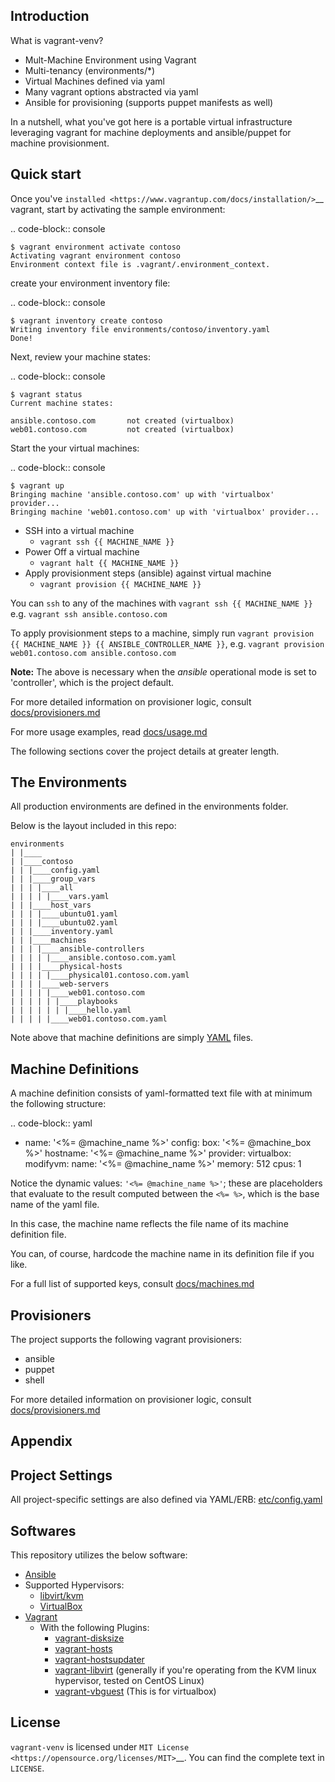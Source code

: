 Introduction
-----------------

What is vagrant-venv?

- Mult-Machine Environment using Vagrant
- Multi-tenancy (environments/*)
- Virtual Machines defined via yaml
- Many vagrant options abstracted via yaml
- Ansible for provisioning (supports puppet manifests as well)

In a nutshell, what you've got here is a portable virtual infrastructure 
leveraging vagrant for machine deployments and ansible/puppet for machine provisionment.

Quick start
-----------------

Once you've `installed
<https://www.vagrantup.com/docs/installation/>`__ vagrant, start
by activating the sample environment:

.. code-block:: console

    $ vagrant environment activate contoso
    Activating vagrant environment contoso
    Environment context file is .vagrant/.environment_context.

create your environment inventory file:

.. code-block:: console

    $ vagrant inventory create contoso
    Writing inventory file environments/contoso/inventory.yaml
    Done!    

Next, review your machine states:

.. code-block:: console

    $ vagrant status
    Current machine states:

    ansible.contoso.com       not created (virtualbox)
    web01.contoso.com         not created (virtualbox)    

Start the your virtual machines:

.. code-block:: console

    $ vagrant up
    Bringing machine 'ansible.contoso.com' up with 'virtualbox' provider...
    Bringing machine 'web01.contoso.com' up with 'virtualbox' provider...

- SSH into a virtual machine
  - `vagrant ssh {{ MACHINE_NAME }}`
- Power Off a virtual machine
  - `vagrant halt {{ MACHINE_NAME }}`
- Apply provisionment steps (ansible) against virtual machine
  - `vagrant provision {{ MACHINE_NAME }}`

You can `ssh` to any of the machines with `vagrant ssh {{ MACHINE_NAME }}` 
e.g. `vagrant ssh ansible.contoso.com`

To apply provisionment steps to a machine, simply run `vagrant provision {{ MACHINE_NAME }} {{ ANSIBLE_CONTROLLER_NAME }}`, e.g.
`vagrant provision web01.contoso.com ansible.contoso.com`

**Note:** The above is necessary when the _ansible_ operational mode is set to 'controller', which is the project default.

For more detailed information on provisioner logic, consult [docs/provisioners.md](docs/provisioners.md)

For more usage examples, read [docs/usage.md](docs/usage.md)

The following sections cover the project details at greater length.

The Environments
-----------------

All production environments are defined in the environments folder.

Below is the layout included in this repo:

```
environments
| |____
| |____contoso
| | |____config.yaml
| | |____group_vars
| | | |____all
| | | | |____vars.yaml
| | |____host_vars
| | | |____ubuntu01.yaml
| | | |____ubuntu02.yaml
| | |____inventory.yaml
| | |____machines
| | | |____ansible-controllers
| | | | |____ansible.contoso.com.yaml
| | | |____physical-hosts
| | | | |____physical01.contoso.com.yaml
| | | |____web-servers
| | | | |____web01.contoso.com
| | | | | |____playbooks
| | | | | | |____hello.yaml
| | | | |____web01.contoso.com.yaml
```

Note above that machine definitions are simply [YAML](http://yaml.org/) files.

Machine Definitions
-----------------

A machine definition consists of yaml-formatted text file with at minimum the following structure:

.. code-block:: yaml
- name: '<%= @machine_name %>'
  config:
    box: '<%= @machine_box %>'
    hostname: '<%= @machine_name %>'
  provider:
    virtualbox:
      modifyvm:
        name: '<%= @machine_name %>'
        memory: 512
        cpus: 1

Notice the dynamic values: ``'<%= @machine_name %>'``; these are placeholders that evaluate to the result computed between the `<%= %>`, which is the base name of the yaml file.

In this case, the machine name reflects the file name of its machine definition file.

You can, of course, hardcode the machine name in its definition file if you like.

For a full list of supported keys, consult [docs/machines.md](docs/machines.md)

Provisioners
-----------------

The project supports the following vagrant provisioners:

- ansible
- puppet
- shell

For more detailed information on provisioner logic, consult [docs/provisioners.md](docs/provisioners.md)

Appendix
-----------------


Project Settings
-------

All project-specific settings are also defined via YAML/ERB: [etc/config.yaml](etc/config.yaml)

Softwares
-------

This repository utilizes the below software:

- [Ansible](https://www.ansible.com)
- Supported Hypervisors:
  - [libvirt/kvm](https://libvirt.org/drvqemu.html)
  - [VirtualBox](https://www.virtualbox.org)
- [Vagrant](https://www.vagrantup.com)
  - With the following Plugins:
    - [vagrant-disksize](https://github.com/sprotheroe/vagrant-disksize)
    - [vagrant-hosts](https://github.com/oscar-stack/vagrant-hosts)
    - [vagrant-hostsupdater](https://github.com/cogitatio/vagrant-hostsupdater)
    - [vagrant-libvirt](https://github.com/vagrant-libvirt/vagrant-libvirt) (generally if you're operating from the KVM linux hypervisor, tested on CentOS Linux)
    - [vagrant-vbguest](https://github.com/dotless-de/vagrant-vbguest) (This is for virtualbox)

License
-------

``vagrant-venv`` is licensed under `MIT License <https://opensource.org/licenses/MIT>`__. You can find the
complete text in ``LICENSE``.

